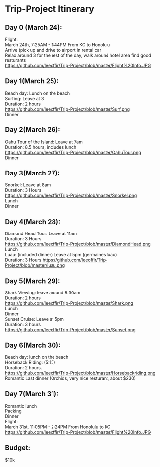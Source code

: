 # Trip-Project Itinerary 

## Day 0 (March 24):

Flight: </br>
March 24th, 7:25AM - 1:44PM From KC to Honolulu </br>
Arrive (pick up and drive to airport in rental car </br>
Relax around 3 for the rest of the day, walk around hotel area find good resturants</br>
https://github.com/leeoffir/Trip-Project/blob/master/Flight%20Info.JPG

## Day 1(March 25):
Beach day: Lunch on the beach</br>
Surfing: Leave at 3 </br>
Duration: 2 hours</br>
https://github.com/leeoffir/Trip-Project/blob/master/Surf.png</br>
Dinner</br>

## Day 2(March 26):
Oahu Tour of the Island: Leave at 7am </br>
Duration: 8.5 hours, includes lunch </br>
https://github.com/leeoffir/Trip-Project/blob/master/OahuTour.png<br>
Dinner

## Day 3(March 27):
Snorkel: Leave at 8am</br>
Duration: 3 Hours</br>
https://github.com/leeoffir/Trip-Project/blob/master/Snorkel.png<br>
Lunch</br>
Dinner</br>

## Day 4(March 28):
Diamond Head Tour: Leave at 11am </br>
Duration: 3 Hours</br>
https://github.com/leeoffir/Trip-Project/blob/master/DiamondHead.png</br>
Lunch</br>
Luau: (included dinner) Leave at 5pm (germaines luau) </br>
Duration: 3 Hours
https://github.com/leeoffir/Trip-Project/blob/master/luau.png

## Day 5(March 29): 
Shark Viewing: leave around 8:30am </br>
Duration: 2 hours</br>
https://github.com/leeoffir/Trip-Project/blob/master/Shark.png</br>
Lunch</br>
Dinner</br>
Sunset Cruise: Leave at 5pm</br>
Duration: 3 hours</br>
https://github.com/leeoffir/Trip-Project/blob/master/Sunset.png

## Day 6(March 30): 

Beach day: lunch on the beach </br>
Horseback Riding:  (5:15) </br>
Duration: 2 hours. </br>
https://github.com/leeoffir/Trip-Project/blob/master/Horsebackriding.png</br>
Romantic Last dinner (Orchids, very nice resturant, about $230)

## Day 7(March 31): 
Romantic lunch</br>
Packing</br>
Dinner</br>
Flight: </br>
March 31st, 11:05PM - 2:24PM From Honolulu to KC </br>
https://github.com/leeoffir/Trip-Project/blob/master/Flight%20Info.JPG

## Budget: 
$10k 

